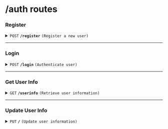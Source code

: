 # /auth routes

### **Register**

<details>
<summary><code>POST</code> <code><b>/register</b></code> <code>(Register a new user)</code></summary>

##### Body (application/json or application/x-www-form-urlencoded)

| key          | required | data type | description         |
| ------------ | -------- | --------- | ------------------- |
| `email`      | true     | string    | User's email        |
| `password`   | true     | string    | User's password     |
| `is_student` | true     | boolean   | Is User a student   |
| `phone`      | true     | string    | User's phone number |
| `role`       | true     | string    | "user" or "host"    |
| `username`   | true     | string    | User's name         |
| `gender`     | true     | string    | "M" or "F"          |

##### Responses

| http code | content-type       | response                                                                              |
| --------- | ------------------ | ------------------------------------------------------------------------------------- |
| `201`     | `application/json` | `{"email": "user's email", "id": "user_id", "token": "jwtToken" ,role:"User's role"}` |
| `400`     | `text/plain`       | `lack of input data`                                                                  |
| `409`     | `text/plain`       | `User already exists`                                                                 |
| `500`     | `text/plain`       | `Internal server error`                                                               |

</details>

---

### **Login**

<details>
<summary><code>POST</code> <code><b>/login</b></code> <code>(Authenticate user)</code></summary>

##### Body (application/json or application/x-www-form-urlencoded)

| key        | required | data type | description     |
| ---------- | -------- | --------- | --------------- |
| `email`    | true     | string    | User's email    |
| `password` | true     | string    | User's password |

##### Responses

| http code | content-type       | response                                                            |
| --------- | ------------------ | ------------------------------------------------------------------- |
| `200`     | `application/json` | `{"email", "username" , "role","phone" , jwtToken: "Bearer token"}` |
| `401`     | `text/plain`       | `Invalid credentials`                                               |
| `404`     | `text/plain`       | `User not found`                                                    |
| `500`     | `text/plain`       | `Internal server error`                                             |

</details>

---

### **Get User Info**

<details>
<summary><code>GET</code> <code><b>/userinfo</b></code> <code>(Retrieve user information)</code></summary>

##### Headers

| key             | required | data type | description             |
| --------------- | -------- | --------- | ----------------------- |
| `Authorization` | true     | string    | Bearer token from login |

##### Responses

| http code | content-type       | response                                                                                                         |
| --------- | ------------------ | ---------------------------------------------------------------------------------------------------------------- |
| `200`     | `application/json` | `{"email": "user's email", "username": "user's name", "role": "user" \| "host", "phone_number": "user's phone"}` |
| `401`     | `text/plain`       | `No token provided`                                                                                              |
| `403`     | `text/plain`       | `Invalid token`                                                                                                  |
| `404`     | `text/plain`       | `User not found`                                                                                                 |

</details>

---

### **Update User Info**

<details>
<summary><code>PUT</code> <code><b>/</b></code> <code>(Update user information)</code></summary>

##### Headers

| key             | required | data type | description             |
| --------------- | -------- | --------- | ----------------------- |
| `Authorization` | true     | string    | Bearer token from login |

##### Body (application/json)

| key            | required | data type | description          |
| -------------- | -------- | --------- | -------------------- |
| `username`     | false    | string    | User's updated name  |
| `phone_number` | false    | string    | User's updated phone |

##### Responses

| http code | content-type       | response                                                                                                                  |
| --------- | ------------------ | ------------------------------------------------------------------------------------------------------------------------- |
| `200`     | `application/json` | `{"email": "user's email", "username": "user's updated name", "role": "user" \| "host", "phone_number": "updated phone"}` |
| `401`     | `text/plain`       | `No token provided`                                                                                                       |
| `403`     | `text/plain`       | `Invalid token`                                                                                                           |
| `500`     | `text/plain`       | `Internal server error`                                                                                                   |

</details>
